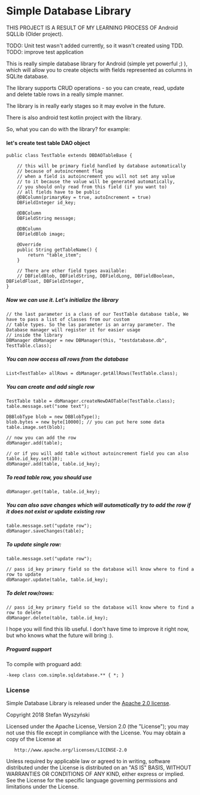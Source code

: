 # Simple Database Library

THIS PROJECT IS A RESULT OF MY LEARNING PROCESS OF Android SQLLib (Older project). 

TODO: Unit test wasn't added currently, so it wasn't created using TDD.
TODO: improve test application

This is really simple database library for Android (simple yet powerful ;) ), which will allow you to create objects with fields
 represented as columns in SQLite database.

The library supports CRUD operations - so you can create, read, update and delete table rows in a really simple manner.

The library is in really early stages so it may evolve in the future.

There is also android test kotlin project with the library.

So, what you can do with the library? for example:

#### let's create test table DAO object

    public class TestTable extends DBDAOTableBase {
            
        // this will be primary field handled by database automatically 
        // because of autoincrement flag
        // when a field is autoincrement you will not set any value 
        // to it because the value will be generated automatically,
        // you should only read from this field (if you want to)
        // all fields have to be public
        @DBColumn(primaryKey = true, autoIncrement = true)
        DBFieldInteger id_key;
        
        @DBColumn
        DBFieldString message;
        
        @DBColumn
        DBFieldBlob image;
        
        @Override
        public String getTableName() {
            return "table_item";
        }
        
        // There are other field types available:
        // DBFieldBlob, DBFieldString, DBFieldLong, DBFieldBoolean, DBFieldFloat, DBFieldInteger,
    }

##### Now we can use it. Let's initialize the library

    // the last parameter is a class of our TestTable database table, We have to pass a list of classes from our custom
    // table types. So the las parameter is an array parameter. The Database manager will register it for easier usage 
    // inside the library
    DBManager dbManager = new DBManager(this, "testdatabase.db", TestTable.class);

##### You can now access all rows from the database

    List<TestTable> allRows = dbManager.getAllRows(TestTable.class);

##### You can create and add single row

    TestTable table = dbManager.createNewDAOTable(TestTable.class);
    table.message.set("some text");
        
    DBBlobType blob = new DBBlobType();
    blob.bytes = new byte[10000]; // you can put here some data
    table.image.set(blob);
        
    // now you can add the row
    dbManager.add(table);
        
    // or if you will add table without autoincrement field you can also
    table.id_key.set(10);
    dbManager.add(table, table.id_key);
        
##### To read table row, you should use

    dbManager.get(table, table.id_key);
           
##### You can also save changes which will automatically try to add the row if it does not exist or update existing row

    table.message.set("update row");
    dbManager.saveChanges(table);
    
##### To update single row:
    
    table.message.set("update row");
        
    // pass id_key primary field so the database will know where to find a row to update
    dbManager.update(table, table.id_key);
    
##### To delet row/rows:
    
    // pass id_key primary field so the database will know where to find a row to delete
    dbManager.delete(table, table.id_key);
    
    
I hope you will find this lib useful. I don't have time to improve it right now, but who knows what the future will bring :).

##### Proguard support

To compile with proguard add:

    -keep class com.simple.sqldatabase.** { *; }

### License

Simple Database Library is released under the [Apache 2.0 license](LICENSE).

   Copyright 2018 Stefan Wyszyński

   Licensed under the Apache License, Version 2.0 (the "License");
   you may not use this file except in compliance with the License.
   You may obtain a copy of the License at

       http://www.apache.org/licenses/LICENSE-2.0

   Unless required by applicable law or agreed to in writing, software
   distributed under the License is distributed on an "AS IS" BASIS,
   WITHOUT WARRANTIES OR CONDITIONS OF ANY KIND, either express or implied.
   See the License for the specific language governing permissions and
   limitations under the License.
